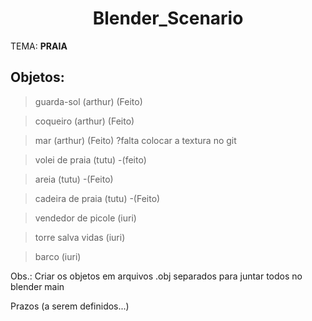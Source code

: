 <div align="center">

# Blender_Scenario

</div>

TEMA: **PRAIA**

## Objetos:

> guarda-sol (arthur)  (Feito)

> coqueiro (arthur) (Feito)

> mar (arthur)  (Feito) ?falta colocar a textura no git


> volei de praia (tutu) -(feito)

> areia (tutu)  -(Feito)   

> cadeira de praia (tutu)   -(Feito)


> vendedor de picole (iuri)

> torre salva vidas (iuri)

> barco (iuri)


Obs.: Criar os objetos em arquivos .obj separados para juntar todos no blender main

Prazos (a serem definidos...)

